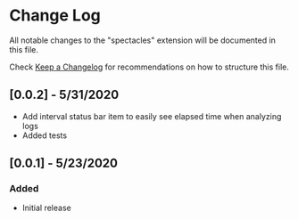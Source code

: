 # Change Log

All notable changes to the "spectacles" extension will be documented in this file.

Check [Keep a Changelog](http://keepachangelog.com/) for recommendations on how to structure this file.

## [0.0.2] - 5/31/2020

- Add interval status bar item to easily see elapsed time when analyzing logs
- Added tests

## [0.0.1] - 5/23/2020
### Added
- Initial release
